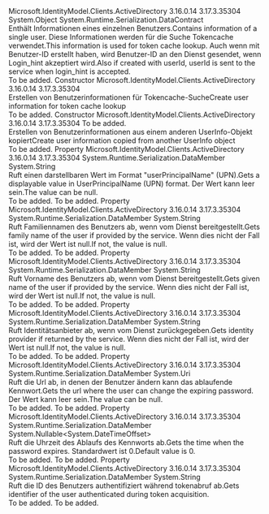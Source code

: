 <Type Name="UserInfo" FullName="Microsoft.IdentityModel.Clients.ActiveDirectory.UserInfo">
  <TypeSignature Language="C#" Value="public sealed class UserInfo" />
  <TypeSignature Language="ILAsm" Value=".class public auto ansi sealed beforefieldinit UserInfo extends System.Object" />
  <TypeSignature Language="DocId" Value="T:Microsoft.IdentityModel.Clients.ActiveDirectory.UserInfo" />
  <TypeSignature Language="VB.NET" Value="Public NotInheritable Class UserInfo" />
  <TypeSignature Language="F#" Value="type UserInfo = class" />
  <AssemblyInfo>
    <AssemblyName>Microsoft.IdentityModel.Clients.ActiveDirectory</AssemblyName>
    <AssemblyVersion>3.16.0.14</AssemblyVersion>
    <AssemblyVersion>3.17.3.35304</AssemblyVersion>
  </AssemblyInfo>
  <Base>
    <BaseTypeName>System.Object</BaseTypeName>
  </Base>
  <Interfaces />
  <Attributes>
    <Attribute>
      <AttributeName>System.Runtime.Serialization.DataContract</AttributeName>
    </Attribute>
  </Attributes>
  <Docs>
    <summary>
            <span data-ttu-id="7c6c8-101">Enthält Informationen eines einzelnen Benutzers.</span><span class="sxs-lookup"><span data-stu-id="7c6c8-101">Contains information of a single user.</span></span> <span data-ttu-id="7c6c8-102">Diese Informationen werden für die Suche Tokencache verwendet.</span><span class="sxs-lookup"><span data-stu-id="7c6c8-102">This information is used for token cache lookup.</span></span> <span data-ttu-id="7c6c8-103">Auch wenn mit Benutzer-ID erstellt haben, wird Benutzer-ID an den Dienst gesendet, wenn Login_hint akzeptiert wird.</span><span class="sxs-lookup"><span data-stu-id="7c6c8-103">Also if created with userId, userId is sent to the service when login_hint is accepted.</span></span>
            </summary>
    <remarks>To be added.</remarks>
  </Docs>
  <Members>
    <Member MemberName=".ctor">
      <MemberSignature Language="C#" Value="public UserInfo ();" />
      <MemberSignature Language="ILAsm" Value=".method public hidebysig specialname rtspecialname instance void .ctor() cil managed" />
      <MemberSignature Language="DocId" Value="M:Microsoft.IdentityModel.Clients.ActiveDirectory.UserInfo.#ctor" />
      <MemberSignature Language="VB.NET" Value="Public Sub New ()" />
      <MemberType>Constructor</MemberType>
      <AssemblyInfo>
        <AssemblyName>Microsoft.IdentityModel.Clients.ActiveDirectory</AssemblyName>
        <AssemblyVersion>3.16.0.14</AssemblyVersion>
        <AssemblyVersion>3.17.3.35304</AssemblyVersion>
      </AssemblyInfo>
      <Parameters />
      <Docs>
        <summary>
            <span data-ttu-id="7c6c8-104">Erstellen von Benutzerinformationen für Tokencache-Suche</span><span class="sxs-lookup"><span data-stu-id="7c6c8-104">Create user information for token cache lookup</span></span>
            </summary>
        <remarks>To be added.</remarks>
      </Docs>
    </Member>
    <Member MemberName=".ctor">
      <MemberSignature Language="C#" Value="public UserInfo (Microsoft.IdentityModel.Clients.ActiveDirectory.UserInfo other);" />
      <MemberSignature Language="ILAsm" Value=".method public hidebysig specialname rtspecialname instance void .ctor(class Microsoft.IdentityModel.Clients.ActiveDirectory.UserInfo other) cil managed" />
      <MemberSignature Language="DocId" Value="M:Microsoft.IdentityModel.Clients.ActiveDirectory.UserInfo.#ctor(Microsoft.IdentityModel.Clients.ActiveDirectory.UserInfo)" />
      <MemberSignature Language="VB.NET" Value="Public Sub New (other As UserInfo)" />
      <MemberSignature Language="F#" Value="new Microsoft.IdentityModel.Clients.ActiveDirectory.UserInfo : Microsoft.IdentityModel.Clients.ActiveDirectory.UserInfo -&gt; Microsoft.IdentityModel.Clients.ActiveDirectory.UserInfo" Usage="new Microsoft.IdentityModel.Clients.ActiveDirectory.UserInfo other" />
      <MemberType>Constructor</MemberType>
      <AssemblyInfo>
        <AssemblyName>Microsoft.IdentityModel.Clients.ActiveDirectory</AssemblyName>
        <AssemblyVersion>3.16.0.14</AssemblyVersion>
        <AssemblyVersion>3.17.3.35304</AssemblyVersion>
      </AssemblyInfo>
      <Parameters>
        <Parameter Name="other" Type="Microsoft.IdentityModel.Clients.ActiveDirectory.UserInfo" />
      </Parameters>
      <Docs>
        <param name="other">To be added.</param>
        <summary>
            <span data-ttu-id="7c6c8-105">Erstellen von Benutzerinformationen aus einem anderen UserInfo-Objekt kopiert</span><span class="sxs-lookup"><span data-stu-id="7c6c8-105">Create user information copied from another UserInfo object</span></span>
            </summary>
        <remarks>To be added.</remarks>
      </Docs>
    </Member>
    <Member MemberName="DisplayableId">
      <MemberSignature Language="C#" Value="public string DisplayableId { get; }" />
      <MemberSignature Language="ILAsm" Value=".property instance string DisplayableId" />
      <MemberSignature Language="DocId" Value="P:Microsoft.IdentityModel.Clients.ActiveDirectory.UserInfo.DisplayableId" />
      <MemberSignature Language="VB.NET" Value="Public ReadOnly Property DisplayableId As String" />
      <MemberSignature Language="F#" Value="member this.DisplayableId : string" Usage="Microsoft.IdentityModel.Clients.ActiveDirectory.UserInfo.DisplayableId" />
      <MemberType>Property</MemberType>
      <AssemblyInfo>
        <AssemblyName>Microsoft.IdentityModel.Clients.ActiveDirectory</AssemblyName>
        <AssemblyVersion>3.16.0.14</AssemblyVersion>
        <AssemblyVersion>3.17.3.35304</AssemblyVersion>
      </AssemblyInfo>
      <Attributes>
        <Attribute>
          <AttributeName>System.Runtime.Serialization.DataMember</AttributeName>
        </Attribute>
      </Attributes>
      <ReturnValue>
        <ReturnType>System.String</ReturnType>
      </ReturnValue>
      <Docs>
        <summary>
            <span data-ttu-id="7c6c8-106">Ruft einen darstellbaren Wert im Format "userPrincipalName" (UPN).</span><span class="sxs-lookup"><span data-stu-id="7c6c8-106">Gets a displayable value in UserPrincipalName (UPN) format.</span></span> <span data-ttu-id="7c6c8-107">Der Wert kann leer sein.</span><span class="sxs-lookup"><span data-stu-id="7c6c8-107">The value can be null.</span></span>
            </summary>
        <value>To be added.</value>
        <remarks>To be added.</remarks>
      </Docs>
    </Member>
    <Member MemberName="FamilyName">
      <MemberSignature Language="C#" Value="public string FamilyName { get; }" />
      <MemberSignature Language="ILAsm" Value=".property instance string FamilyName" />
      <MemberSignature Language="DocId" Value="P:Microsoft.IdentityModel.Clients.ActiveDirectory.UserInfo.FamilyName" />
      <MemberSignature Language="VB.NET" Value="Public ReadOnly Property FamilyName As String" />
      <MemberSignature Language="F#" Value="member this.FamilyName : string" Usage="Microsoft.IdentityModel.Clients.ActiveDirectory.UserInfo.FamilyName" />
      <MemberType>Property</MemberType>
      <AssemblyInfo>
        <AssemblyName>Microsoft.IdentityModel.Clients.ActiveDirectory</AssemblyName>
        <AssemblyVersion>3.16.0.14</AssemblyVersion>
        <AssemblyVersion>3.17.3.35304</AssemblyVersion>
      </AssemblyInfo>
      <Attributes>
        <Attribute>
          <AttributeName>System.Runtime.Serialization.DataMember</AttributeName>
        </Attribute>
      </Attributes>
      <ReturnValue>
        <ReturnType>System.String</ReturnType>
      </ReturnValue>
      <Docs>
        <summary>
            <span data-ttu-id="7c6c8-108">Ruft Familiennamen des Benutzers ab, wenn vom Dienst bereitgestellt.</span><span class="sxs-lookup"><span data-stu-id="7c6c8-108">Gets family name of the user if provided by the service.</span></span> <span data-ttu-id="7c6c8-109">Wenn dies nicht der Fall ist, wird der Wert ist null.</span><span class="sxs-lookup"><span data-stu-id="7c6c8-109">If not, the value is null.</span></span> 
            </summary>
        <value>To be added.</value>
        <remarks>To be added.</remarks>
      </Docs>
    </Member>
    <Member MemberName="GivenName">
      <MemberSignature Language="C#" Value="public string GivenName { get; }" />
      <MemberSignature Language="ILAsm" Value=".property instance string GivenName" />
      <MemberSignature Language="DocId" Value="P:Microsoft.IdentityModel.Clients.ActiveDirectory.UserInfo.GivenName" />
      <MemberSignature Language="VB.NET" Value="Public ReadOnly Property GivenName As String" />
      <MemberSignature Language="F#" Value="member this.GivenName : string" Usage="Microsoft.IdentityModel.Clients.ActiveDirectory.UserInfo.GivenName" />
      <MemberType>Property</MemberType>
      <AssemblyInfo>
        <AssemblyName>Microsoft.IdentityModel.Clients.ActiveDirectory</AssemblyName>
        <AssemblyVersion>3.16.0.14</AssemblyVersion>
        <AssemblyVersion>3.17.3.35304</AssemblyVersion>
      </AssemblyInfo>
      <Attributes>
        <Attribute>
          <AttributeName>System.Runtime.Serialization.DataMember</AttributeName>
        </Attribute>
      </Attributes>
      <ReturnValue>
        <ReturnType>System.String</ReturnType>
      </ReturnValue>
      <Docs>
        <summary>
            <span data-ttu-id="7c6c8-110">Ruft Vorname des Benutzers ab, wenn vom Dienst bereitgestellt.</span><span class="sxs-lookup"><span data-stu-id="7c6c8-110">Gets given name of the user if provided by the service.</span></span> <span data-ttu-id="7c6c8-111">Wenn dies nicht der Fall ist, wird der Wert ist null.</span><span class="sxs-lookup"><span data-stu-id="7c6c8-111">If not, the value is null.</span></span> 
            </summary>
        <value>To be added.</value>
        <remarks>To be added.</remarks>
      </Docs>
    </Member>
    <Member MemberName="IdentityProvider">
      <MemberSignature Language="C#" Value="public string IdentityProvider { get; }" />
      <MemberSignature Language="ILAsm" Value=".property instance string IdentityProvider" />
      <MemberSignature Language="DocId" Value="P:Microsoft.IdentityModel.Clients.ActiveDirectory.UserInfo.IdentityProvider" />
      <MemberSignature Language="VB.NET" Value="Public ReadOnly Property IdentityProvider As String" />
      <MemberSignature Language="F#" Value="member this.IdentityProvider : string" Usage="Microsoft.IdentityModel.Clients.ActiveDirectory.UserInfo.IdentityProvider" />
      <MemberType>Property</MemberType>
      <AssemblyInfo>
        <AssemblyName>Microsoft.IdentityModel.Clients.ActiveDirectory</AssemblyName>
        <AssemblyVersion>3.16.0.14</AssemblyVersion>
        <AssemblyVersion>3.17.3.35304</AssemblyVersion>
      </AssemblyInfo>
      <Attributes>
        <Attribute>
          <AttributeName>System.Runtime.Serialization.DataMember</AttributeName>
        </Attribute>
      </Attributes>
      <ReturnValue>
        <ReturnType>System.String</ReturnType>
      </ReturnValue>
      <Docs>
        <summary>
            <span data-ttu-id="7c6c8-112">Ruft Identitätsanbieter ab, wenn vom Dienst zurückgegeben.</span><span class="sxs-lookup"><span data-stu-id="7c6c8-112">Gets identity provider if returned by the service.</span></span> <span data-ttu-id="7c6c8-113">Wenn dies nicht der Fall ist, wird der Wert ist null.</span><span class="sxs-lookup"><span data-stu-id="7c6c8-113">If not, the value is null.</span></span> 
            </summary>
        <value>To be added.</value>
        <remarks>To be added.</remarks>
      </Docs>
    </Member>
    <Member MemberName="PasswordChangeUrl">
      <MemberSignature Language="C#" Value="public Uri PasswordChangeUrl { get; }" />
      <MemberSignature Language="ILAsm" Value=".property instance class System.Uri PasswordChangeUrl" />
      <MemberSignature Language="DocId" Value="P:Microsoft.IdentityModel.Clients.ActiveDirectory.UserInfo.PasswordChangeUrl" />
      <MemberSignature Language="VB.NET" Value="Public ReadOnly Property PasswordChangeUrl As Uri" />
      <MemberSignature Language="F#" Value="member this.PasswordChangeUrl : Uri" Usage="Microsoft.IdentityModel.Clients.ActiveDirectory.UserInfo.PasswordChangeUrl" />
      <MemberType>Property</MemberType>
      <AssemblyInfo>
        <AssemblyName>Microsoft.IdentityModel.Clients.ActiveDirectory</AssemblyName>
        <AssemblyVersion>3.16.0.14</AssemblyVersion>
        <AssemblyVersion>3.17.3.35304</AssemblyVersion>
      </AssemblyInfo>
      <Attributes>
        <Attribute>
          <AttributeName>System.Runtime.Serialization.DataMember</AttributeName>
        </Attribute>
      </Attributes>
      <ReturnValue>
        <ReturnType>System.Uri</ReturnType>
      </ReturnValue>
      <Docs>
        <summary>
            <span data-ttu-id="7c6c8-114">Ruft die Url ab, in denen der Benutzer ändern kann das ablaufende Kennwort.</span><span class="sxs-lookup"><span data-stu-id="7c6c8-114">Gets the url where the user can change the expiring password.</span></span> <span data-ttu-id="7c6c8-115">Der Wert kann leer sein.</span><span class="sxs-lookup"><span data-stu-id="7c6c8-115">The value can be null.</span></span>
            </summary>
        <value>To be added.</value>
        <remarks>To be added.</remarks>
      </Docs>
    </Member>
    <Member MemberName="PasswordExpiresOn">
      <MemberSignature Language="C#" Value="public Nullable&lt;DateTimeOffset&gt; PasswordExpiresOn { get; }" />
      <MemberSignature Language="ILAsm" Value=".property instance valuetype System.Nullable`1&lt;valuetype System.DateTimeOffset&gt; PasswordExpiresOn" />
      <MemberSignature Language="DocId" Value="P:Microsoft.IdentityModel.Clients.ActiveDirectory.UserInfo.PasswordExpiresOn" />
      <MemberSignature Language="VB.NET" Value="Public ReadOnly Property PasswordExpiresOn As Nullable(Of DateTimeOffset)" />
      <MemberSignature Language="F#" Value="member this.PasswordExpiresOn : Nullable&lt;DateTimeOffset&gt;" Usage="Microsoft.IdentityModel.Clients.ActiveDirectory.UserInfo.PasswordExpiresOn" />
      <MemberType>Property</MemberType>
      <AssemblyInfo>
        <AssemblyName>Microsoft.IdentityModel.Clients.ActiveDirectory</AssemblyName>
        <AssemblyVersion>3.16.0.14</AssemblyVersion>
        <AssemblyVersion>3.17.3.35304</AssemblyVersion>
      </AssemblyInfo>
      <Attributes>
        <Attribute>
          <AttributeName>System.Runtime.Serialization.DataMember</AttributeName>
        </Attribute>
      </Attributes>
      <ReturnValue>
        <ReturnType>System.Nullable&lt;System.DateTimeOffset&gt;</ReturnType>
      </ReturnValue>
      <Docs>
        <summary>
            <span data-ttu-id="7c6c8-116">Ruft die Uhrzeit des Ablaufs des Kennworts ab.</span><span class="sxs-lookup"><span data-stu-id="7c6c8-116">Gets the time when the password expires.</span></span> <span data-ttu-id="7c6c8-117">Standardwert ist 0.</span><span class="sxs-lookup"><span data-stu-id="7c6c8-117">Default value is 0.</span></span>
            </summary>
        <value>To be added.</value>
        <remarks>To be added.</remarks>
      </Docs>
    </Member>
    <Member MemberName="UniqueId">
      <MemberSignature Language="C#" Value="public string UniqueId { get; }" />
      <MemberSignature Language="ILAsm" Value=".property instance string UniqueId" />
      <MemberSignature Language="DocId" Value="P:Microsoft.IdentityModel.Clients.ActiveDirectory.UserInfo.UniqueId" />
      <MemberSignature Language="VB.NET" Value="Public ReadOnly Property UniqueId As String" />
      <MemberSignature Language="F#" Value="member this.UniqueId : string" Usage="Microsoft.IdentityModel.Clients.ActiveDirectory.UserInfo.UniqueId" />
      <MemberType>Property</MemberType>
      <AssemblyInfo>
        <AssemblyName>Microsoft.IdentityModel.Clients.ActiveDirectory</AssemblyName>
        <AssemblyVersion>3.16.0.14</AssemblyVersion>
        <AssemblyVersion>3.17.3.35304</AssemblyVersion>
      </AssemblyInfo>
      <Attributes>
        <Attribute>
          <AttributeName>System.Runtime.Serialization.DataMember</AttributeName>
        </Attribute>
      </Attributes>
      <ReturnValue>
        <ReturnType>System.String</ReturnType>
      </ReturnValue>
      <Docs>
        <summary>
            <span data-ttu-id="7c6c8-118">Ruft die ID des Benutzers authentifiziert während tokenabruf ab.</span><span class="sxs-lookup"><span data-stu-id="7c6c8-118">Gets identifier of the user authenticated during token acquisition.</span></span> 
            </summary>
        <value>To be added.</value>
        <remarks>To be added.</remarks>
      </Docs>
    </Member>
  </Members>
</Type>